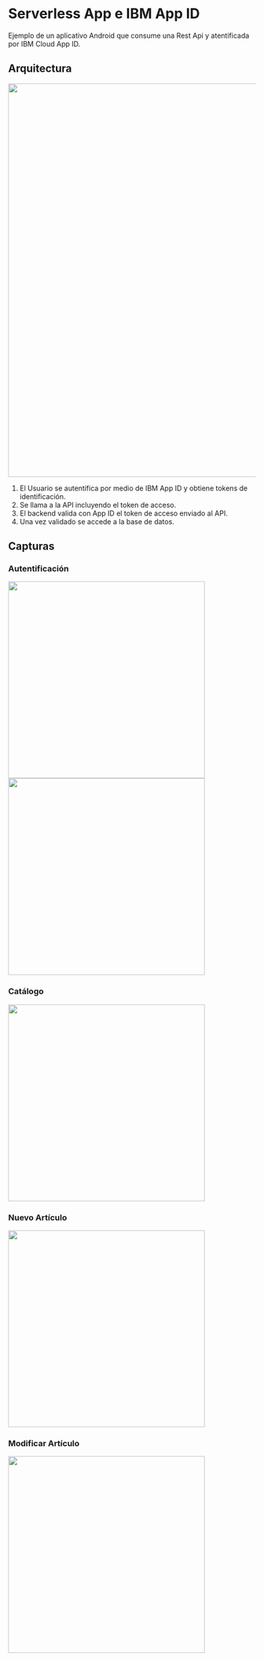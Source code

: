 # Serverless App e IBM App ID
Ejemplo de un aplicativo Android que consume una Rest Api y atentificada por IBM Cloud App ID.

## Arquitectura

<img src="images/arch.png" width="800px">

1. El Usuario se autentifica por medio de IBM App ID y obtiene tokens de identificación.
2. Se llama a la API incluyendo el token de acceso.
3. El backend valida con App ID el token de acceso enviado al API.
4. Una vez validado se accede a la base de datos.

## Capturas

### Autentificación

<img src="images/login.png" width="400px">
<img src="images/app_id_login.png" width="400px">

### Catálogo

<img src="images/main.png" width="400px">

### Nuevo Artículo

<img src="images/new.png" width="400px">

### Modificar Artículo

<img src="images/edit.png" width="400px">

